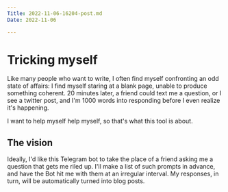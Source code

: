```yaml
---
Title: 2022-11-06-16204-post.md
Date: 2022-11-06

---
```

# Tricking myself 

Like many people who want to write, I often find myself confronting an odd state of affairs: I find myself staring at a blank page, unable to produce something coherent. 20 minutes later, a friend could text me a question, or I see a twitter post, and I'm 1000 words into responding before I even realize it's happening. 

I want to help myself help myself, so that's what this tool is about. 

## The vision

Ideally, I'd like this Telegram bot to take the place of a friend asking me a question that gets me riled up. I'll make a list of such prompts in advance, and have the Bot hit me with them at an irregular interval. My responses, in turn, will be automatically turned into blog posts.

